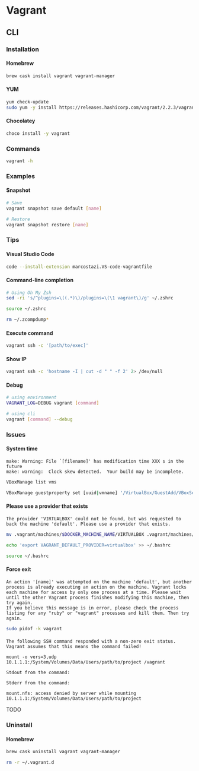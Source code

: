 # Vagrant

## CLI

### Installation

#### Homebrew

```sh
brew cask install vagrant vagrant-manager
```

#### YUM

```sh
yum check-update
sudo yum -y install https://releases.hashicorp.com/vagrant/2.2.3/vagrant_2.2.3_x86_64.rpm
```

#### Chocolatey

```sh
choco install -y vagrant
```

### Commands

```sh
vagrant -h
```

### Examples

#### Snapshot

```sh
# Save
vagrant snapshot save default [name]

# Restore
vagrant snapshot restore [name]
```

### Tips

#### Visual Studio Code

```sh
code --install-extension marcostazi.VS-code-vagrantfile
```

#### Command-line completion

```sh
# Using Oh My Zsh
sed -ri 's/^plugins=\((.*)\)/plugins=\(\1 vagrant\)/g' ~/.zshrc

source ~/.zshrc

rm ~/.zcompdump*
```

#### Execute command

```sh
vagrant ssh -c '[path/to/exec]'
```

#### Show IP

```sh
vagrant ssh -c 'hostname -I | cut -d " " -f 2' 2> /dev/null
```

#### Debug

```sh
# using environment
VAGRANT_LOG=DEBUG vagrant [command]

# using cli
vagrant [command] --debug
```

### Issues

#### System time

```log
make: Warning: File `[filename]' has modification time XXX s in the future
make: warning:  Clock skew detected.  Your build may be incomplete.
```

```sh
VBoxManage list vms
```

```sh
VBoxManage guestproperty set [uuid|vmname] '/VirtualBox/GuestAdd/VBoxService/--timesync-set-threshold' 60000
```

#### Please use a provider that exists

```log
The provider 'VIRTUALBOX' could not be found, but was requested to back the machine 'default'. Please use a provider that exists.
```

```sh
mv .vagrant/machines/$DOCKER_MACHINE_NAME/VIRTUALBOX .vagrant/machines/$DOCKER_MACHINE_NAME/virtualbox
```

```sh
echo 'export VAGRANT_DEFAULT_PROVIDER=virtualbox' >> ~/.bashrc
```

```sh
source ~/.bashrc
```

#### Force exit

```log
An action '[name]' was attempted on the machine 'default', but another process is already executing an action on the machine. Vagrant locks each machine for access by only one process at a time. Please wait until the other Vagrant process finishes modifying this machine, then try again.
If you believe this message is in error, please check the process listing for any "ruby" or "vagrant" processes and kill them. Then try again.
```

```sh
sudo pidof -k vagrant
```

####

```log
The following SSH command responded with a non-zero exit status.
Vagrant assumes that this means the command failed!

mount -o vers=3,udp 10.1.1.1:/System/Volumes/Data/Users/path/to/project /vagrant

Stdout from the command:

Stderr from the command:

mount.nfs: access denied by server while mounting 10.1.1.1:/System/Volumes/Data/Users/path/to/project
```

TODO

### Uninstall

#### Homebrew

```sh
brew cask uninstall vagrant vagrant-manager
```

```sh
rm -r ~/.vagrant.d
```
